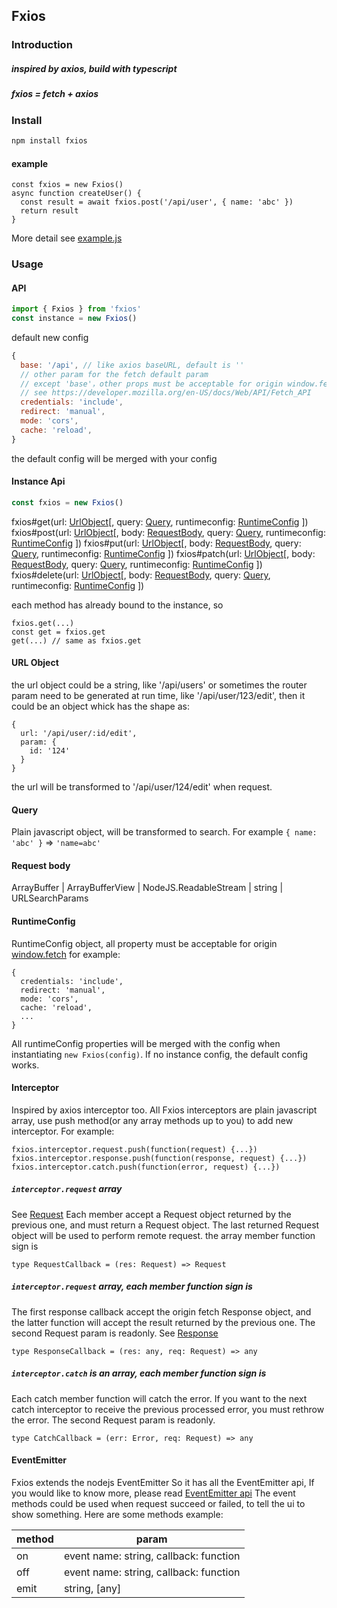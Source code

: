 ## Fxios

### Introduction

##### inspired by axios, build with typescript
##### fxios = fetch + axios

### Install

```bash
npm install fxios
```


#### example
```
const fxios = new Fxios()
async function createUser() {
  const result = await fxios.post('/api/user', { name: 'abc' })
  return result
}
```
More detail see [example.js](https://github.com/superwf/fxios/blob/master/example.js)

### Usage

#### API

```js
import { Fxios } from 'fxios'
const instance = new Fxios()
```

default new config
```js
{
  base: '/api', // like axios baseURL, default is ''
  // other param for the fetch default param
  // except 'base'，other props must be acceptable for origin window.fetch
  // see https://developer.mozilla.org/en-US/docs/Web/API/Fetch_API
  credentials: 'include',
  redirect: 'manual',
  mode: 'cors',
  cache: 'reload',
}
```
the default config will be merged with your config


#### Instance Api
```javascript
const fxios = new Fxios()
```

fxios#get(url: [UrlObject](#url-object)[, query: [Query](#query), runtimeconfig: [RuntimeConfig](#runtimeconfig) ])
fxios#post(url: [UrlObject](#url-object)[, body: [RequestBody](#request-body), query: [Query](#query), runtimeconfig: [RuntimeConfig](#runtimeconfig) ])
fxios#put(url: [UrlObject](#url-object)[, body: [RequestBody](#request-body), query: [Query](#query), runtimeconfig: [RuntimeConfig](#runtimeconfig) ])
fxios#patch(url: [UrlObject](#url-object)[, body: [RequestBody](#request-body), query: [Query](#query), runtimeconfig: [RuntimeConfig](#runtimeconfig) ])
fxios#delete(url: [UrlObject](#url-object)[, body: [RequestBody](#request-body), query: [Query](#query), runtimeconfig: [RuntimeConfig](#runtimeconfig) ])

each method has already bound to the instance, so
```
fxios.get(...)
const get = fxios.get
get(...) // same as fxios.get
```

#### URL Object

the url object could be a string, like '/api/users'
or sometimes the router param need to be generated at run time, like '/api/user/123/edit', then it could be an object whick has the shape as:
```
{
  url: '/api/user/:id/edit',
  param: {
    id: '124'
  }
}
```
the url will be transformed to '/api/user/124/edit' when request.

#### Query
Plain javascript object, will be transformed to search. For example `{ name: 'abc' }` => `'name=abc'`

#### Request body
ArrayBuffer | ArrayBufferView | NodeJS.ReadableStream | string | URLSearchParams

#### RuntimeConfig
RuntimeConfig object, all property must be acceptable for origin [window.fetch](https://developer.mozilla.org/en-US/docs/Web/API/Fetch\_API)
for example:
```
{
  credentials: 'include',
  redirect: 'manual',
  mode: 'cors',
  cache: 'reload',
  ...
}
```
All runtimeConfig properties will be merged with the config when instantiating `new Fxios(config)`. If no instance config, the default config works.

#### Interceptor

Inspired by axios interceptor too.
All Fxios interceptors are plain javascript array, use push method(or any array methods up to you) to add new interceptor.
For example:
```
fxios.interceptor.request.push(function(request) {...})
fxios.interceptor.response.push(function(response, request) {...})
fxios.interceptor.catch.push(function(error, request) {...})
```

##### `interceptor.request` array
See [Request](https://developer.mozilla.org/en-US/docs/Web/API/Request)
Each member accept a Request object returned by the previous one, and must return a Request object. The last returned Request object will be used to perform remote request.
the array member function sign is
```
type RequestCallback = (res: Request) => Request
```

##### `interceptor.request`  array, each member function sign is
The first response callback accept the origin fetch Response object, and the latter function will accept the result returned by the previous one.
The second Request param is readonly.
See [Response](https://developer.mozilla.org/en-US/docs/Web/API/Response)
```
type ResponseCallback = (res: any, req: Request) => any
```

##### `interceptor.catch` is an array, each member function sign is
Each catch member function will catch the error. If you want to the next catch interceptor to receive the previous processed error, you must rethrow the error.
The second Request param is readonly.
```
type CatchCallback = (err: Error, req: Request) => any
```

#### EventEmitter
Fxios extends the nodejs EventEmitter
So it has all the EventEmitter api,
If you would like to know more, please read [EventEmitter api](https://nodejs.org/api/events.html)
The event methods could be used when request succeed or failed, to tell the ui to show something.
Here are some methods example:

| method | param |
|---|---|
| on | event name: string, callback: function |
| off | event name: string, callback: function |
| emit | string, [any] |

